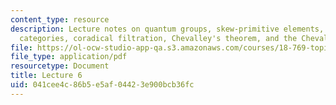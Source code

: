 ```yaml
---
content_type: resource
description: Lecture notes on quantum groups, skew-primitive elements, pointed tensor
  categories, coradical filtration, Chevalley's theorem, and the Chevalley property.
file: https://ol-ocw-studio-app-qa.s3.amazonaws.com/courses/18-769-topics-in-lie-theory-tensor-categories-spring-2009/041cee4c86b5e5af04423e900bcb36fc_MIT18_769S09_lec06.pdf
file_type: application/pdf
resourcetype: Document
title: Lecture 6
uid: 041cee4c-86b5-e5af-0442-3e900bcb36fc
---
```

